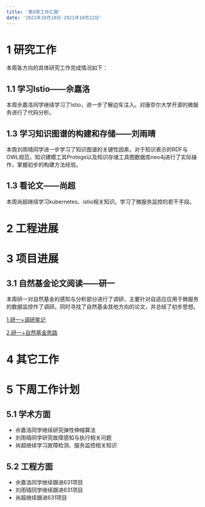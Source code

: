```yaml
---
title: '第8周工作汇报'
date: '2021年10月18日-2021年10月22日'
---
```


<!-- 只允许使用一级标题和二级标题 -->

# 1 研究工作

本周各方向的具体研究工作完成情况如下：

## 1.1 学习Istio——佘嘉洛

本周佘嘉洛同学继续学习了Istio，进一步了解边车注入。对康奈尔大学开源的微服务进行了代码分析。

## 1.3 学习知识图谱的构建和存储——刘雨晴

本周刘雨晴同学进一步学习了知识图谱的关键性因素，对于知识表示的RDF与OWL规范，知识建模工具Protege以及知识存储工具图数据库neo4j进行了实际操作，掌握初步的构建方法经验。

## 1.3 看论文——尚超

本周尚超继续学习kubernetes、istio相关知识。学习了微服务监控的若干手段。

# 2 工程进展

# 3 项目进展

## 3.1 自然基金论文阅读——研一

本周研一对自然基金的感知与分析部分进行了调研，主要针对自适应应用于微服务的数据监控作了调研。同时寻找了自然基金其他方向的论文，并总结了初步思想。

[1.研一+调研笔记](1.研一+调研笔记.docx)

[2.研一+自然基金思路](2.研一+自然基金思路.docx)

# 4 其它工作

# 5 下周工作计划

## 5.1 学术方面

* 佘嘉洛同学继续研究弹性伸缩算法
* 刘雨晴同学研究故障感知与执行相关问题
* 尚超继续学习故障检测、服务监控相关知识

## 5.2 工程方面

* 佘嘉洛同学继续跟进631项目
* 刘雨晴同学继续跟进631项目
* 尚超继续跟进631项目
